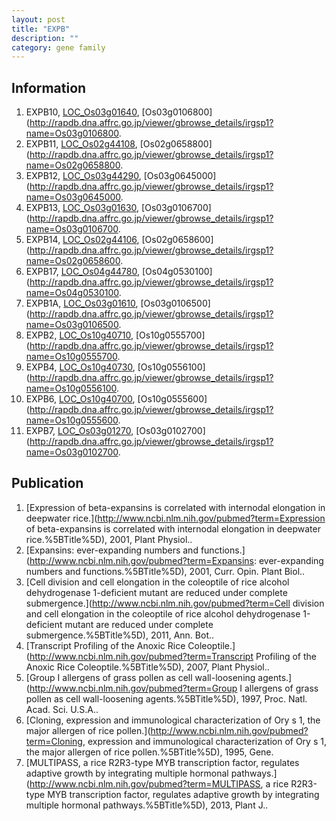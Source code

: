 ```yaml
---
layout: post
title: "EXPB"
description: ""
category: gene family
---
```


## Information
1. EXPB10, [LOC_Os03g01640](http://rice.plantbiology.msu.edu/cgi-bin/ORF_infopage.cgi?orf=LOC_Os03g01640), [Os03g0106800](http://rapdb.dna.affrc.go.jp/viewer/gbrowse_details/irgsp1?name=Os03g0106800.
2. EXPB11, [LOC_Os02g44108](http://rice.plantbiology.msu.edu/cgi-bin/ORF_infopage.cgi?orf=LOC_Os02g44108), [Os02g0658800](http://rapdb.dna.affrc.go.jp/viewer/gbrowse_details/irgsp1?name=Os02g0658800.
3. EXPB12, [LOC_Os03g44290](http://rice.plantbiology.msu.edu/cgi-bin/ORF_infopage.cgi?orf=LOC_Os03g44290), [Os03g0645000](http://rapdb.dna.affrc.go.jp/viewer/gbrowse_details/irgsp1?name=Os03g0645000.
4. EXPB13, [LOC_Os03g01630](http://rice.plantbiology.msu.edu/cgi-bin/ORF_infopage.cgi?orf=LOC_Os03g01630), [Os03g0106700](http://rapdb.dna.affrc.go.jp/viewer/gbrowse_details/irgsp1?name=Os03g0106700.
5. EXPB14, [LOC_Os02g44106](http://rice.plantbiology.msu.edu/cgi-bin/ORF_infopage.cgi?orf=LOC_Os02g44106), [Os02g0658600](http://rapdb.dna.affrc.go.jp/viewer/gbrowse_details/irgsp1?name=Os02g0658600.
6. EXPB17, [LOC_Os04g44780](http://rice.plantbiology.msu.edu/cgi-bin/ORF_infopage.cgi?orf=LOC_Os04g44780), [Os04g0530100](http://rapdb.dna.affrc.go.jp/viewer/gbrowse_details/irgsp1?name=Os04g0530100.
7. EXPB1A, [LOC_Os03g01610](http://rice.plantbiology.msu.edu/cgi-bin/ORF_infopage.cgi?orf=LOC_Os03g01610), [Os03g0106500](http://rapdb.dna.affrc.go.jp/viewer/gbrowse_details/irgsp1?name=Os03g0106500.
8. EXPB2, [LOC_Os10g40710](http://rice.plantbiology.msu.edu/cgi-bin/ORF_infopage.cgi?orf=LOC_Os10g40710), [Os10g0555700](http://rapdb.dna.affrc.go.jp/viewer/gbrowse_details/irgsp1?name=Os10g0555700.
9. EXPB4, [LOC_Os10g40730](http://rice.plantbiology.msu.edu/cgi-bin/ORF_infopage.cgi?orf=LOC_Os10g40730), [Os10g0556100](http://rapdb.dna.affrc.go.jp/viewer/gbrowse_details/irgsp1?name=Os10g0556100.
10. EXPB6, [LOC_Os10g40700](http://rice.plantbiology.msu.edu/cgi-bin/ORF_infopage.cgi?orf=LOC_Os10g40700), [Os10g0555600](http://rapdb.dna.affrc.go.jp/viewer/gbrowse_details/irgsp1?name=Os10g0555600.
11. EXPB7, [LOC_Os03g01270](http://rice.plantbiology.msu.edu/cgi-bin/ORF_infopage.cgi?orf=LOC_Os03g01270), [Os03g0102700](http://rapdb.dna.affrc.go.jp/viewer/gbrowse_details/irgsp1?name=Os03g0102700.

## Publication
1. [Expression of beta-expansins is correlated with internodal elongation in deepwater rice.](http://www.ncbi.nlm.nih.gov/pubmed?term=Expression of beta-expansins is correlated with internodal elongation in deepwater rice.%5BTitle%5D), 2001, Plant Physiol..
2. [Expansins: ever-expanding numbers and functions.](http://www.ncbi.nlm.nih.gov/pubmed?term=Expansins: ever-expanding numbers and functions.%5BTitle%5D), 2001, Curr. Opin. Plant Biol..
3. [Cell division and cell elongation in the coleoptile of rice alcohol dehydrogenase 1-deficient mutant are reduced under complete submergence.](http://www.ncbi.nlm.nih.gov/pubmed?term=Cell division and cell elongation in the coleoptile of rice alcohol dehydrogenase 1-deficient mutant are reduced under complete submergence.%5BTitle%5D), 2011, Ann. Bot..
4. [Transcript Profiling of the Anoxic Rice Coleoptile.](http://www.ncbi.nlm.nih.gov/pubmed?term=Transcript Profiling of the Anoxic Rice Coleoptile.%5BTitle%5D), 2007, Plant Physiol..
5. [Group I allergens of grass pollen as cell wall-loosening agents.](http://www.ncbi.nlm.nih.gov/pubmed?term=Group I allergens of grass pollen as cell wall-loosening agents.%5BTitle%5D), 1997, Proc. Natl. Acad. Sci. U.S.A..
6. [Cloning, expression and immunological characterization of Ory s 1, the major allergen of rice pollen.](http://www.ncbi.nlm.nih.gov/pubmed?term=Cloning, expression and immunological characterization of Ory s 1, the major allergen of rice pollen.%5BTitle%5D), 1995, Gene.
7. [MULTIPASS, a rice R2R3-type MYB transcription factor, regulates adaptive growth by integrating multiple hormonal pathways.](http://www.ncbi.nlm.nih.gov/pubmed?term=MULTIPASS, a rice R2R3-type MYB transcription factor, regulates adaptive growth by integrating multiple hormonal pathways.%5BTitle%5D), 2013, Plant J..


